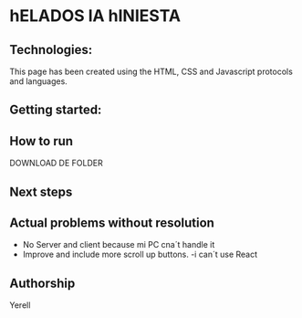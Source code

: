 # hELADOS lA hINIESTA

## Technologies: 
This page has been created using the HTML, CSS and Javascript protocols and languages. 




## Getting started:


## How to run
DOWNLOAD DE FOLDER 




## Next steps

  

## Actual problems without resolution
- No Server and client because mi PC cna´t handle it
- Improve and include more scroll up buttons.
-i can´t use React



## Authorship
Yerell

